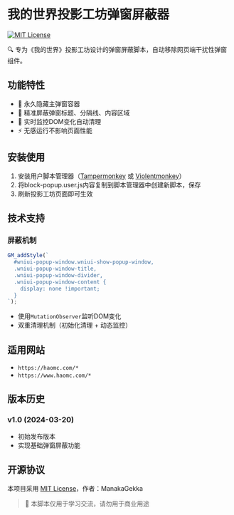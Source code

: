 # 我的世界投影工坊弹窗屏蔽器

[![MIT License](https://img.shields.io/badge/license-MIT-green.svg)](LICENSE)

🔍 专为《我的世界》投影工坊设计的弹窗屏蔽脚本，自动移除网页端干扰性弹窗组件。

## 功能特性
- 🚫 永久隐藏主弹窗容器
- 🎯 精准屏蔽弹窗标题、分隔线、内容区域
- 🔄 实时监控DOM变化自动清理
- ⚡ 无感运行不影响页面性能

## 安装使用
1. 安装用户脚本管理器（[Tampermonkey](https://www.tampermonkey.net/) 或 [Violentmonkey](https://violentmonkey.github.io/)）
2. 将block-popup.user.js内容复制到脚本管理器中创建新脚本，保存
3. 刷新投影工坊页面即可生效

## 技术支持
### 屏蔽机制
```javascript
GM_addStyle(`
  #wniui-popup-window.wniui-show-popup-window,
  .wniui-popup-window-title,
  .wniui-popup-window-divider,
  .wniui-popup-window-content {
    display: none !important;
  }
`);
```
- 使用`MutationObserver`监听DOM变化
- 双重清理机制（初始化清理 + 动态监控）

## 适用网站
- `https://haomc.com/*`
- `https://www.haomc.com/*`

## 版本历史
### v1.0 (2024-03-20)
- 初始发布版本
- 实现基础弹窗屏蔽功能

## 开源协议
本项目采用 [MIT License](LICENSE)，作者：ManakaGekka

> 📢 本脚本仅用于学习交流，请勿用于商业用途